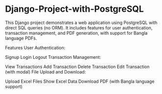 # Django-Project-with-PostgreSQL


This Django project demonstrates a web application using PostgreSQL with direct SQL queries (no ORM). It includes features for user authentication, transaction management, and PDF generation, with support for Bangla language PDFs.

Features
User Authentication:

Signup
Login
Logout
Transaction Management:

View Transactions
Add Transaction
Delete Transaction
Edit Transaction (with modal)
File Upload and Download:

Upload Excel Files
Show Excel Data
Download PDF (with Bangla language support)
